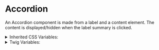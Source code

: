 <!-- This is the general documentation layout. Add or remove any sections as needed, but try to stay consistent across components. -->

# Accordion

An Accordion component is made from a label and a content element. The content is displayed/hidden when the label summary is clicked.

<details>
  <summary>Inherited CSS Variables:</summary>
  - `--name`: variant_name
</details>

<details>
  <summary>Twig Variables:</summary>
  ```
  variant: "default",
    items: [
      {
        label: "Text String",
        content: "rendered content",
        attributes: new drupalAttribute(),
      },
      {
        label: "Text String",
        content: "rendered content",
        attributes: new drupalAttribute(),
      },
      {
        label: "Text String",
        content: "rendered content",
        attributes: new drupalAttribute(),
      },
      ...
    ],
    attributes: new drupalAttribute()
  ```
</details>
